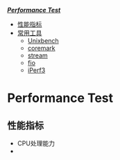 ***[Performance Test]()***
- [性能指标]()
- [常用工具]()
  - [Unixbench]()
  - [coremark]()
  - [stream]()
  - [fio]()
  - [iPerf3]()
# Performance Test
## 性能指标
- CPU处理能力
- 
